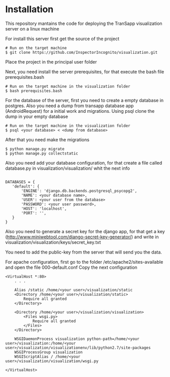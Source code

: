 # Installation


This repository mantains the code for deploying the TranSapp visualization server on a linux machine

For install this server first get the source of the project

```(bash)
# Run on the target machine
$ git clone https://github.com/InspectorIncognito/visualization.git
```
Place the project in the principal user folder

Next, you need install the server prerequisites, for that execute the bash file prerequisites.bash

```(bash)
# Run on the target machine in the visualization folder
$ bash prerequisites.bash
```

For the database of the server, first you need to create a empty database in postgres. Also you need a dump 
from transapp database app (AndroidRequest) for a initial work and migrations. Using psql clone the dump in your empty database

```(bash)
# Run on the target machine in the visualization folder
$ psql <your database> < <dump from database>
```

After that you need make the migrations

```(bash)
$ python manage.py migrate
$ python manage.py collectstatic
```

Also you need add your database configuration, for that create a file called database.py in visualization/visualization/ whit the next info

```(python)

DATABASES = {
   'default': {
       'ENGINE': 'django.db.backends.postgresql_psycopg2',
       'NAME': <your database name>,
       'USER': <your user from the database>
       'PASSWORD': <your user password>,
       'HOST': 'localhost',
       'PORT': '',
   }
}

```

Also you need to generate a secret key for the django app, for that get a key (http://www.miniwebtool.com/django-secret-key-generator/) and write in
visualization/visualization/keys/secret_key.txt

You need to add the public-key from the server that will send you the data.

For apache configuration, first go to the folder /etc/apache2/sites-available and open the file 000-default.conf
Copy the next configuration

```(xml)
<VirtualHost *:80>
    . . .

    Alias /static /home/<your user>/visualization/static
    <Directory /home/<your user>/visualization/static>
        Require all granted
    </Directory>

    <Directory /home/<your user>/visualization/visualization>
        <Files wsgi.py>
            Require all granted
        </Files>
    </Directory>

    WSGIDaemonProcess visualization python-path=/home/<your user>/visualization:/home/<your user>/visualization/visualizationenv/lib/python2.7/site-packages
    WSGIProcessGroup visualization
    WSGIScriptAlias / /home/<your user>/visualization/visualization/wsgi.py

</VirtualHost>
```

